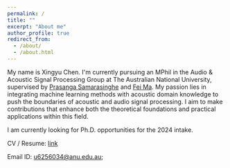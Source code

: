 ```yaml
---
permalink: /
title: ""
excerpt: "About me"
author_profile: true
redirect_from: 
  - /about/
  - /about.html
---
```


My name is Xingyu Chen. I'm currently pursuing an MPhil in the Audio & Acoustic Signal Processing Group at The Australian National University, supervised by [Prasanga Samarasinghe](https://scholar.google.com/citations?user=C6sG-4QAAAAJ&hl=en) and [Fei Ma](https://scholar.google.com/citations?user=dBB_bqEAAAAJ&hl=en). My passion lies in integrating machine learning methods with acoustic domain knowledge to push the boundaries of acoustic and audio signal processing. I aim to make contributions that enhance both the theoretical foundations and practical applications within this field.

I am currently looking for Ph.D. opportunities for the 2024 intake.

CV / Resume: [link](http://xingyuaudio.github.io/files/Xingyu_Chen_CV.pdf)

Email ID: u6256034@anu.edu.au;



